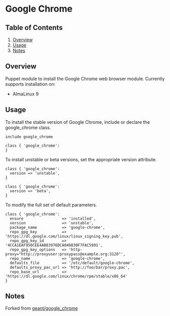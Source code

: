 # Google Chrome

## Table of Contents

1. [Overview](#overview)
2. [Usage](#usage)
3. [Notes](#notes)

## Overview

Puppet module to install the Google Chrome web browser module. Currently supports installation on:

* AlmaLinux 9

## Usage

To install the stable version of Google Chrome, include or declare the google_chrome class.

```puppet
include google_chrome
```

```puppet
class { 'google_chrome':
}
```

To install unstable or beta versions, set the appropriate version attribute.

```puppet
class { 'google_chrome':
  version => 'unstable',
}
```

```puppet
class { 'google_chrome':
  version => 'beta',
}
```

To modify the full set of default parameters.

```puppet
class { 'google_chrome':
  ensure                 => 'installed',
  version                => 'unstable',
  package_name           => 'google-chrome',
  repo_gpg_key           => 'https://dl.google.com/linux/linux_signing_key.pub',
  repo_gpg_key_id        => '4CCA1EAF950CEE4AB83976DCA040830F7FAC5991',
  repo_gpg_key_options   => 'http-proxy="http://proxyuser:proxypass@example.org:3128"',
  repo_name              => 'google-chrome',
  defaults_file          => '/etc/default/google-chrome',
  defaults_proxy_pac_url => 'http://foo/bar/proxy.pac',
  repo_base_url          => 'https://dl.google.com/linux/chrome/rpm/stable/x86_64'
}
```

## Notes

Forked from [geant/google_chrome](https://forge.puppet.com/modules/geant/google_chrome/readme)
